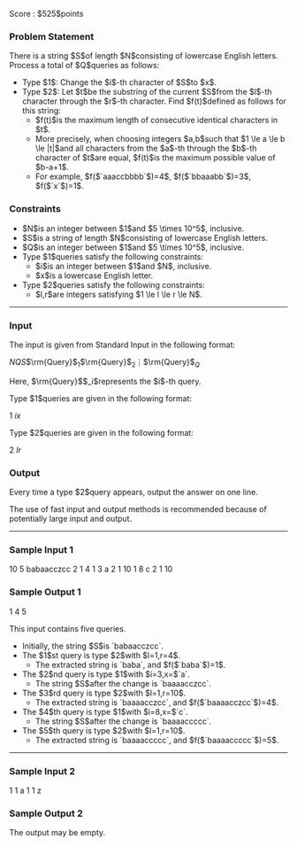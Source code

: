 
<div>

<span>

<span>

<p>
Score : $525$points
</p>

<div>

<section>

### **Problem Statement**

<p>
There is a string $S$of length $N$consisting of lowercase English letters. Process a total of $Q$queries as follows:
</p>

<ul>

<li>
Type $1$: Change the $i$-th character of $S$to $x$.
</li>

<li>
Type $2$: Let $t$be the substring of the current $S$from the $l$-th character through the $r$-th character. Find $f(t)$defined as follows for this string:
<ul>

<li>
$f(t)$is the maximum length of consecutive identical characters in $t$.
</li>

<li>
More precisely, when choosing integers $a,b$such that $1 \le a \le b \le |t|$and all characters from the $a$-th through the $b$-th character of $t$are equal, $f(t)$is the maximum possible value of $b-a+1$.
</li>

<li>
For example, $f($`aaaccbbbb`$)=4$, $f($`bbaaabb`$)=3$, $f($`x`$)=1$.
</li>

</ul>

</li>

</ul>

</section>

</div>

<div>

<section>

### **Constraints**

<ul>

<li>
$N$is an integer between $1$and $5 \times 10^5$, inclusive.
</li>

<li>
$S$is a string of length $N$consisting of lowercase English letters.
</li>

<li>
$Q$is an integer between $1$and $5 \times 10^5$, inclusive.
</li>

<li>
Type $1$queries satisfy the following constraints:
<ul>

<li>
$i$is an integer between $1$and $N$, inclusive.
</li>

<li>
$x$is a lowercase English letter.
</li>

</ul>

</li>

<li>
Type $2$queries satisfy the following constraints:
<ul>

<li>
$l,r$are integers satisfying $1 \le l \le r \le N$.
</li>

</ul>

</li>

</ul>

</section>

</div>

---

<div>

<div>

<section>

### **Input**

<p>
The input is given from Standard Input in the following format:
</p>

<div>

$N$$Q$$S$$\rm{Query}$$_1$$\rm{Query}$$_2$$\vdots$$\rm{Query}$$_Q$
</div>

<p>
Here, $\rm{Query}$$_i$represents the $i$-th query.
</p>

<p>
Type $1$queries are given in the following format:
</p>

<div>

1 $i$$x$
</div>

<p>
Type $2$queries are given in the following format:
</p>

<div>

2 $l$$r$
</div>

</section>

</div>

<div>

<section>

### **Output**

<p>
Every time a type $2$query appears, output the answer on one line.

The use of fast input and output methods is recommended because of potentially large input and output.
</p>

</section>

</div>

</div>

---

<div>

<section>

### **Sample Input 1**

<div>

10 5
babaacczcc
2 1 4
1 3 a
2 1 10
1 8 c
2 1 10

</div>

</section>

</div>

<div>

<section>

### **Sample Output 1**

<div>

1
4
5

</div>

<p>
This input contains five queries.
</p>

<ul>

<li>
Initially, the string $S$is `babaacczcc`.
</li>

<li>
The $1$st query is type $2$with $l=1,r=4$.
<ul>

<li>
The extracted string is `baba`, and $f($`baba`$)=1$.
</li>

</ul>

</li>

<li>
The $2$nd query is type $1$with $i=3,x=$`a`.
<ul>

<li>
The string $S$after the change is `baaaacczcc`.
</li>

</ul>

</li>

<li>
The $3$rd query is type $2$with $l=1,r=10$.
<ul>

<li>
The extracted string is `baaaacczcc`, and $f($`baaaacczcc`$)=4$.
</li>

</ul>

</li>

<li>
The $4$th query is type $1$with $i=8,x=$`c`.
<ul>

<li>
The string $S$after the change is `baaaaccccc`.
</li>

</ul>

</li>

<li>
The $5$th query is type $2$with $l=1,r=10$.
<ul>

<li>
The extracted string is `baaaaccccc`, and $f($`baaaaccccc`$)=5$.
</li>

</ul>

</li>

</ul>

</section>

</div>

---

<div>

<section>

### **Sample Input 2**

<div>

1 1
a
1 1 z

</div>

</section>

</div>

<div>

<section>

### **Sample Output 2**

<div>


</div>

<p>
The output may be empty.
</p>

</section>

</div>

</span>

</span>

</div>
